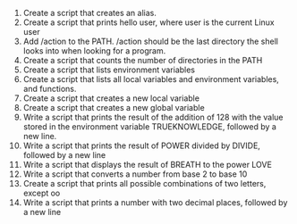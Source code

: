1. Create a script that creates an alias.
2. Create a script that prints hello user, where user is the current Linux user
3. Add /action to the PATH. /action should be the last directory the shell looks into when looking for a program.
4. Create a script that counts the number of directories in the PATH
5. Create a script that lists environment variables
6. Create a script that lists all local variables and environment variables, and functions.
7. Create a script that creates a new local variable
8. Create a script that creates a new global variable
9. Write a script that prints the result of the addition of 128 with the value stored in the environment variable TRUEKNOWLEDGE, followed by a new line.
10. Write a script that prints the result of POWER divided by DIVIDE, followed by a new line
11. Write a script that displays the result of BREATH to the power LOVE
12. Write a script that converts a number from base 2 to base 10
13. Create a script that prints all possible combinations of two letters, except oo
14. Write a script that prints a number with two decimal places, followed by a new line

